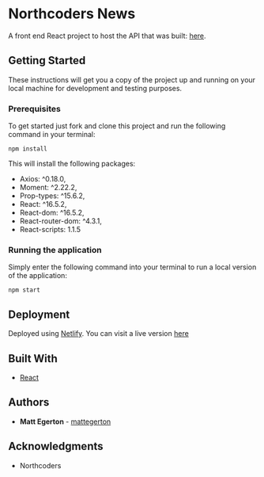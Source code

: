 # Northcoders News

A front end React project to host the API that was built: [here](https://github.com/mattegerton/BE2-northcoders-news).

## Getting Started

These instructions will get you a copy of the project up and running on your local machine for development and testing purposes. 

### Prerequisites

To get started just fork and clone this project and run the following command in your terminal:

```
npm install
```
This will install the following packages: 
- Axios: ^0.18.0,
- Moment: ^2.22.2,
- Prop-types: ^15.6.2,
- React: ^16.5.2,
- React-dom: ^16.5.2,
- React-router-dom: ^4.3.1,
- React-scripts: 1.1.5



### Running the application

Simply enter the following command into your terminal to run a local version of the application:

```
npm start
```

## Deployment

Deployed using [Netlify](https://www.netlify.com/). You can visit a live version [here](https://vigorous-yalow-2b97a3.netlify.com/)

## Built With

* [React](https://reactjs.org/) 


## Authors

* **Matt Egerton**  - [mattegerton](https://github.com/mattegerton)

## Acknowledgments

* Northcoders


